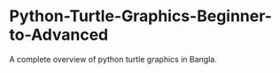 # Python-Turtle-Graphics-Beginner-to-Advanced
A complete overview of python turtle graphics in Bangla. 
